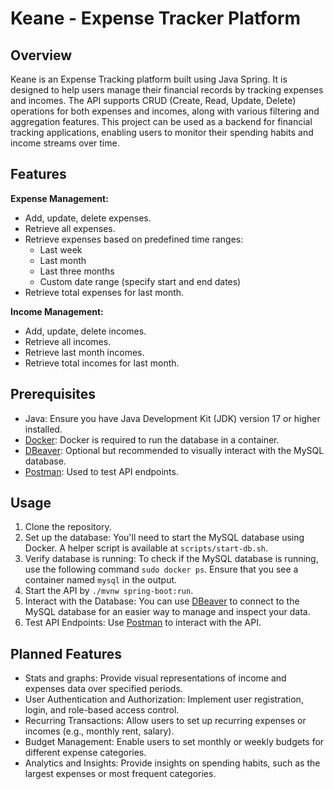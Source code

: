 # Keane - Expense Tracker Platform
## Overview
Keane is an Expense Tracking platform built using Java Spring. It is designed to help users manage their financial records by tracking expenses and incomes. The API supports CRUD (Create, Read, Update, Delete) operations for both expenses and incomes, along with various filtering and aggregation features. This project can be used as a backend for financial tracking applications, enabling users to monitor their spending habits and income streams over time.

## Features

**Expense Management:**
- Add, update, delete expenses.
- Retrieve all expenses.
- Retrieve expenses based on predefined time ranges:
    - Last week
    - Last month
    - Last three months
    - Custom date range (specify start and end dates)
- Retrieve total expenses for last month.

**Income Management:**
- Add, update, delete incomes.
- Retrieve all incomes.
- Retrieve last month incomes.
- Retrieve total incomes for last month.

## Prerequisites
- Java: Ensure you have Java Development Kit (JDK) version 17 or higher installed. 
- [Docker](https://www.docker.com/): Docker is required to run the database in a container.
- [DBeaver](https://dbeaver.io/): Optional but recommended to visually interact with the MySQL database.
- [Postman](https://www.postman.com/): Used to test API endpoints.

## Usage
1. Clone the repository.
2. Set up the database: You'll need to start the MySQL database using Docker. A helper script is available at `scripts/start-db.sh`.
3. Verify database is running: To check if the MySQL database is running, use the following command `sudo docker ps`. Ensure that you see a container named `mysql` in the output.
4. Start the API by `./mvnw spring-boot:run`.
5. Interact with the Database: You can use [DBeaver](https://dbeaver.io/) to connect to the MySQL database for an easier way to manage and inspect your data.
6. Test API Endpoints: Use [Postman](https://www.postman.com/) to interact with the API.

## Planned Features
- Stats and graphs: Provide visual representations of income and expenses data over specified periods.
- User Authentication and Authorization: Implement user registration, login, and role-based access control.
- Recurring Transactions: Allow users to set up recurring expenses or incomes (e.g., monthly rent, salary).
- Budget Management: Enable users to set monthly or weekly budgets for different expense categories.
- Analytics and Insights: Provide insights on spending habits, such as the largest expenses or most frequent categories.
